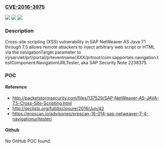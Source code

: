 ### [CVE-2016-3975](https://cve.mitre.org/cgi-bin/cvename.cgi?name=CVE-2016-3975)
![](https://img.shields.io/static/v1?label=Product&message=n%2Fa&color=blue)
![](https://img.shields.io/static/v1?label=Version&message=n%2Fa&color=blue)
![](https://img.shields.io/static/v1?label=Vulnerability&message=n%2Fa&color=brighgreen)

### Description

Cross-site scripting (XSS) vulnerability in SAP NetWeaver AS Java 7.1 through 7.5 allows remote attackers to inject arbitrary web script or HTML via the navigationTarget parameter to irj/servlet/prt/portal/prteventname/XXX/prtroot/com.sapportals.navigation.testComponent.NavigationURLTester, aka SAP Security Note 2238375.

### POC

#### Reference
- http://packetstormsecurity.com/files/137529/SAP-NetWeaver-AS-JAVA-7.5-Cross-Site-Scripting.html
- http://seclists.org/fulldisclosure/2016/Jun/42
- https://erpscan.io/advisories/erpscan-16-014-sap-netweaver-7-4-navigationurltester/

#### Github
No GitHub POC found.

